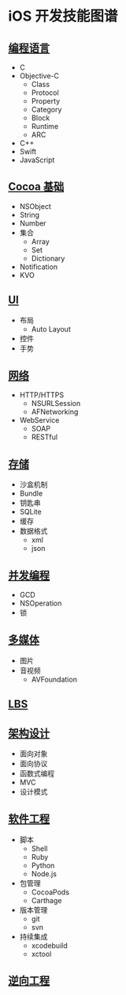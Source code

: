 # iOS 开发技能图谱

## [编程语言](编程语言/index.md)
- C
- Objective-C
    - Class
    - Protocol
    - Property
    - Category
    - Block
    - Runtime
    - ARC
- C++
- Swift
- JavaScript

## [Cocoa 基础](Cocoa基础/index.md)
- NSObject
- String
- Number
- 集合
    - Array
    - Set
    - Dictionary
- Notification
- KVO

## [UI](UI/index.md)
- 布局
    - Auto Layout
- 控件
- 手势

## [网络](网络/index.md)
- HTTP/HTTPS
    - NSURLSession
    - AFNetworking
- WebService
    - SOAP
    - RESTful

## [存储](存储/index.md)
- 沙盒机制
- Bundle
- 钥匙串
- SQLite
- 缓存
- 数据格式
   - xml
   - json

## [并发编程](并发编程/index.md)
- GCD
- NSOperation
- 锁

## [多媒体](多媒体/index.md)
- 图片
- 音视频
    - AVFoundation

## [LBS](LBS/index.md)

## [架构设计](构架设计/index.md)
- 面向对象
- 面向协议
- 函数式编程
- MVC
- 设计模式

## [软件工程](软件工程/index.md)
- 脚本
    - Shell
    - Ruby
    - Python
    - Node.js
- 包管理
    - CocoaPods
    - Carthage
- 版本管理
    - git
    - svn
- 持续集成
    - xcodebuild
    - xctool

## [逆向工程](逆向工程/index.md)
